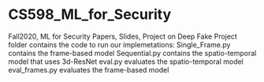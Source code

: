 # CS598_ML_for_Security
Fall2020, ML for Security Papers, Slides, Project on Deep Fake
Project folder contains the code to run our implemetations:
Single_Frame.py contains the frame-based model
Sequential.py contains the spatio-temporal model that uses 3d-ResNet
eval.py evaluates the spatio-temporal model
eval_frames.py evaluates the frame-based model
